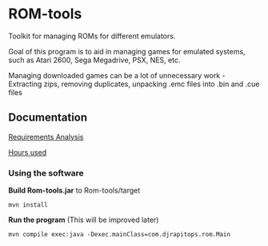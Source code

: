 # ROM-tools

Toolkit for managing ROMs for different emulators.  

Goal of this program is to aid in managing games for emulated systems, such as Atari 2600, Sega Megadrive, PSX, NES, etc.  

Managing downloaded games can be a lot of unnecessary work - Extracting zips, removing duplicates, unpacking .emc files into .bin and .cue files

## Documentation

[Requirements Analysis](documentation/req.md)

[Hours used](documentation/hours.md)

### Using the software

**Build Rom-tools.jar** to Rom-tools/target
```
mvn install
```

**Run the program** (This will be improved later)
```
mvn compile exec:java -Dexec.mainClass=com.djrapitops.rom.Main
```